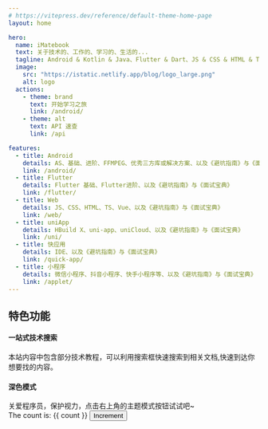 ```yaml
---
# https://vitepress.dev/reference/default-theme-home-page
layout: home

hero:
  name: iMatebook
  text: 关于技术的、工作的、学习的、生活的...
  tagline: Android & Kotlin & Java、Flutter & Dart、JS & CSS & HTML & TS & Vue、以及 uniApp、快应用、微信 & 抖音 & 快手小程序...
  image:
    src: "https://istatic.netlify.app/blog/logo_large.png"
    alt: logo
  actions:
    - theme: brand
      text: 开始学习之旅
      link: /android/
    - theme: alt
      text: API 速查
      link: /api

features:
  - title: Android
    details: AS、基础、进阶、FFMPEG、优秀三方库或解决方案、以及《避坑指南》与《面试宝典》
    link: /android/
  - title: Flutter
    details: Flutter 基础、Flutter进阶、以及《避坑指南》与《面试宝典》
    link: /flutter/
  - title: Web
    details: JS、CSS、HTML、TS、Vue、以及《避坑指南》与《面试宝典》
    link: /web/
  - title: uniApp
    details: HBuild X、uni-app、uniCloud、以及《避坑指南》与《面试宝典》
    link: /uni/
  - title: 快应用
    details: IDE、以及《避坑指南》与《面试宝典》
    link: /quick-app/
  - title: 小程序
    details: 微信小程序、抖音小程序、快手小程序等、以及《避坑指南》与《面试宝典》
    link: /applet/
---
```


<script setup>
import { ref } from 'vue'
const count = ref(0)
</script>

<div :class="$style.layout">
   <h2 :class="$style.h2">特色功能</h2>
   <h4 :class="$style.h4">一站式技术搜索</h4>
   <div>本站内容中包含部分技术教程，可以利用搜索框快速搜索到相关文档,快速到达你想要找的内容。</div>
   <h4 :class="$style.h4">深色模式</h4>
   <div>关爱程序员，保护视力，点击右上角的主题模式按钮试试吧~</div>
   The count is: {{ count }}
  <button :class="$style.button" @click="count++">Increment</button>
</div>

<style module>
.layout {
    margin:0 12vw;
    display: flex;
    flex-direction: column;
    justify-content: flex-start;
    align-items: flex-start;
}
.h2 {
    margin: 20px 0 5px;
    font-size: 20px;
    font-weight: bold;
    color: #333333;
}
.h4 {
    margin: 10px 0 5px;
    font-size: 16px;
    font-weight: bold;
    color: #333333;
}
.button {
  color: red;
  font-weight: bold;
}
</style>
